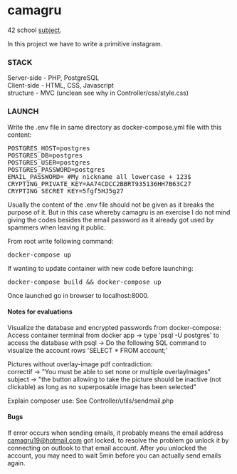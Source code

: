 # camagru
42 school [subject](https://cdn.intra.42.fr/pdf/pdf/72690/en.subject.pdf).

In this project we have to write a primitive instagram.

### STACK
Server-side - PHP, PostgreSQL<br>
Client-side - HTML, CSS, Javascript<br>
structure - MVC (unclean see why in Controller/css/style.css)

### LAUNCH

Write the .env file in same directory as docker-compose.yml file with this content:
<pre>
POSTGRES_HOST=postgres
POSTGRES_DB=postgres
POSTGRES_USER=postgres
POSTGRES_PASSWORD=postgres
EMAIL_PASSWORD= #My nickname all lowercase + 123$
CRYPTING_PRIVATE_KEY=AA74CDCC2BBRT935136HH7B63C27
CRYPTING_SECRET_KEY=5fgf5HJ5g27
</pre>
Usually the content of the .env file should not be given as it breaks the purpose of it. But in this case whereby camagru is an exercise I do not mind giving the codes besides the email password as it already got used by spammers when leaving it public.

From root write following command:
<pre>
docker-compose up
</pre>

If wanting to update container with new code before launching:
<pre>
docker-compose build && docker-compose up
</pre>

Once launched go in browser to localhost:8000.

#### Notes for evaluations
Visualize the database and encrypted passwords from docker-compose: <br>
Access container terminal from docker app -> type 'psql -U postgres' to access the database with psql -> Do the following SQL command to visualize the account rows 'SELECT * FROM account;'

Pictures without overlay-image pdf contradiction:<br>
correctif -> "You must be able to set none or multiple overlayImages"<br>
subject -> "the button allowing to take the picture should be inactive (not clickable) as long as no superposable image has been selected"

Explain composer use: See Controller/utils/sendmail.php

#### Bugs

If error occurs when sending emails, it probably means the email address camagru19@hotmail.com got locked, to resolve the problem go unlock it by connecting on outlook to that email account. After you unlocked the account, you may need to wait 5min before you can actually send emails again.
